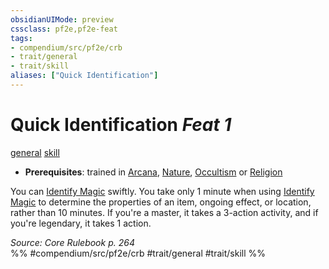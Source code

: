 ```yaml
---
obsidianUIMode: preview
cssclass: pf2e,pf2e-feat
tags:
- compendium/src/pf2e/crb
- trait/general
- trait/skill
aliases: ["Quick Identification"]
---
```

# Quick Identification  *Feat 1*  
[general](general.md "General Feat Trait")  [skill](skill.md "Skill Feat Trait")  

- **Prerequisites**: trained in [Arcana](skills.md#Arcana), [Nature](skills.md#Nature), [Occultism](skills.md#Occultism) or [Religion](skills.md#Religion)

You can [Identify Magic](identify-magic.md) swiftly. You take only 1 minute when using [Identify Magic](identify-magic.md) to determine the properties of an item, ongoing effect, or location, rather than 10 minutes. If you're a master, it takes a 3-action activity, and if you're legendary, it takes 1 action.

*Source: Core Rulebook p. 264*  
%% #compendium/src/pf2e/crb #trait/general #trait/skill %%